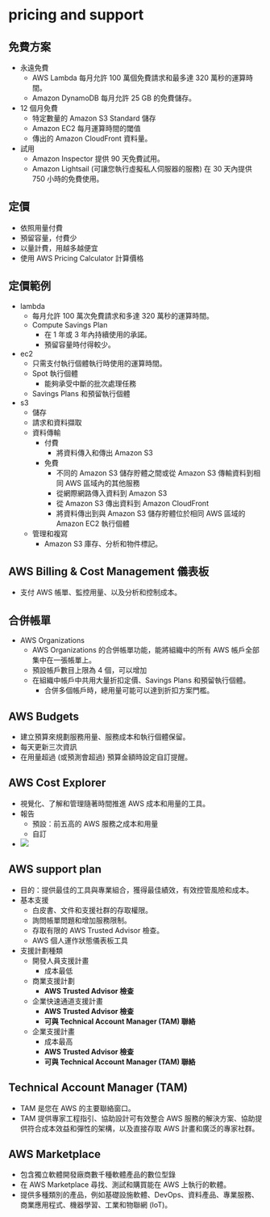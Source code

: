 # pricing and support
## 免費方案
- 永遠免費
  - AWS Lambda 每月允許 100 萬個免費請求和最多達 320 萬秒的運算時間。
  - Amazon DynamoDB 每月允許 25 GB 的免費儲存。
- 12 個月免費
  - 特定數量的 Amazon S3 Standard 儲存
  - Amazon EC2 每月運算時間的閾值
  - 傳出的 Amazon CloudFront 資料量。
- 試用
  - Amazon Inspector 提供 90 天免費試用。
  - Amazon Lightsail (可讓您執行虛擬私人伺服器的服務) 在 30 天內提供 750 小時的免費使用。

## 定價
- 依照用量付費
- 預留容量，付費少
- 以量計費，用越多越便宜
- 使用 AWS Pricing Calculator 計算價格


## 定價範例
- lambda
  - 每月允許 100 萬次免費請求和多達 320 萬秒的運算時間。
  - Compute Savings Plan 
    - 在 1 年或 3 年內持續使用的承諾。
    - 預留容量時付得較少。
- ec2
  - 只需支付執行個體執行時使用的運算時間。
  - Spot 執行個體
    - 能夠承受中斷的批次處理任務
  -  Savings Plans 和預留執行個體
- s3
  - 儲存 
  - 請求和資料擷取 
  - 資料傳輸
    - 付費
      - 將資料傳入和傳出 Amazon S3 
    - 免費
      - 不同的 Amazon S3 儲存貯體之間或從 Amazon S3 傳輸資料到相同 AWS 區域內的其他服務
      - 從網際網路傳入資料到 Amazon S3 
      - 從 Amazon S3 傳出資料到 Amazon CloudFront 
      - 將資料傳出到與 Amazon S3 儲存貯體位於相同 AWS 區域的 Amazon EC2 執行個體
  - 管理和複寫
    - Amazon S3 庫存、分析和物件標記。

##  AWS Billing & Cost Management 儀表板
- 支付 AWS 帳單、監控用量、以及分析和控制成本。

## 合併帳單
- AWS Organizations 
  - AWS Organizations 的合併帳單功能，能將組織中的所有 AWS 帳戶全部集中在一張帳單上。
  - 預設帳戶數目上限為 4 個，可以增加
  - 在組織中帳戶中共用大量折扣定價、Savings Plans 和預留執行個體。
    - 合併多個帳戶時，總用量可能可以達到折扣方案門檻。

## AWS Budgets
- 建立預算來規劃服務用量、服務成本和執行個體保留。
- 每天更新三次資訊
- 在用量超過 (或預測會超過) 預算金額時設定自訂提醒。

## AWS Cost Explorer
- 視覺化、了解和管理隨著時間推進 AWS 成本和用量的工具。
- 報告
  - 預設：前五高的 AWS 服務之成本和用量
  - 自訂
- ![](https://explore.skillbuilder.aws/files/a/w/aws_prod1_docebosaas_com/1715482800/tk6lyKxY5HH_oG1SyiGBOw/tincan/50bb3ae9507c15309a6ecbb7b8d96d9cb455d06f/assets/qVPV0tVdd1XcwzfQ_pS6DLACY5OOiDZZb.png)

## AWS support plan
- 目的：提供最佳的工具與專業組合，獲得最佳績效，有效控管風險和成本。
- 基本支援
  - 白皮書、文件和支援社群的存取權限。
  - 詢問帳單問題和增加服務限制。
  - 存取有限的 AWS Trusted Advisor 檢查。
  - AWS 個人運作狀態儀表板工具
- 支援計劃種類
  - 開發人員支援計畫
    - 成本最低
  - 商業支援計劃
    - **AWS Trusted Advisor 檢查**
  - 企業快速通道支援計畫
    - **AWS Trusted Advisor 檢查**
    - **可與 Technical Account Manager (TAM) 聯絡**
  - 企業支援計畫
    - 成本最高
    - **AWS Trusted Advisor 檢查**
    - **可與 Technical Account Manager (TAM) 聯絡**

## Technical Account Manager (TAM)
- TAM 是您在 AWS 的主要聯絡窗口。
- TAM 提供專家工程指引、協助設計可有效整合 AWS 服務的解決方案、協助提供符合成本效益和彈性的架構，以及直接存取 AWS 計畫和廣泛的專家社群。

## AWS Marketplace
- 包含獨立軟體開發廠商數千種軟體產品的數位型錄
- 在 AWS Marketplace 尋找、測試和購買能在 AWS 上執行的軟體。 
- 提供多種類別的產品，例如基礎設施軟體、DevOps、資料產品、專業服務、商業應用程式、機器學習、工業和物聯網 (IoT)。